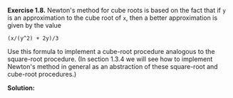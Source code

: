 **Exercise 1.8.**  Newton's method for cube roots is based on the fact that if `y` is an approximation to the cube root of `x`, then a better approximation is given by the value

```
(x/(y^2) + 2y)/3
```

Use this formula to implement a cube-root procedure analogous to the square-root procedure. \(In section 1.3.4 we will see how to implement Newton's method in general as an abstraction of these square-root and cube-root procedures.\) 

**Solution:**
